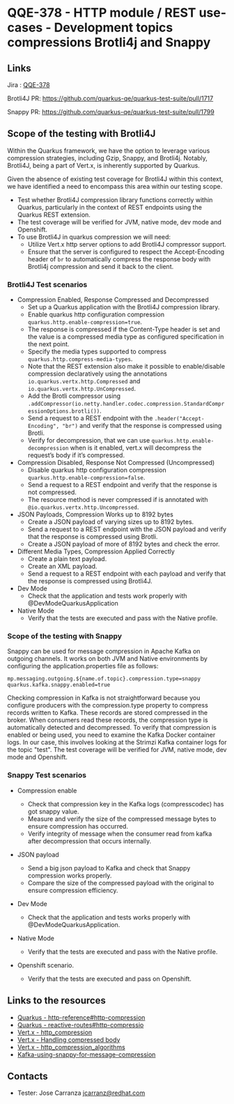 # QQE-378 - HTTP module / REST use-cases - Development topics compressions Brotli4j and Snappy
## Links
Jira : [QQE-378](https://issues.redhat.com/browse/QQE-378)

Brotli4J PR:  https://github.com/quarkus-qe/quarkus-test-suite/pull/1717

Snappy PR: https://github.com/quarkus-qe/quarkus-test-suite/pull/1799
## Scope of the testing with Brotli4J
Within the Quarkus framework, we have the option to leverage various compression strategies, including Gzip, Snappy, and Brotli4j.
Notably, Brotli4J, being a part of Vert.x, is inherently supported by Quarkus.

Given the absence of existing test coverage for Brotli4J within this context,
we have identified a need to encompass this area within our testing scope.
- Test whether Brotli4J compression library functions correctly within Quarkus, particularly in the context of REST endpoints using the Quarkus REST extension.
- The test coverage will be verified for JVM, native mode, dev mode and Openshift.
- To use Brotli4J in quarkus compression we will need:
    * Utilize Vert.x http server options  to add Brotli4J compressor support.
    * Ensure that the server is configured to respect the Accept-Encoding header of `br` to automatically
      compress the response body with Brotli4j compression and send it back to the client.
### Brotli4J Test scenarios

- Compression Enabled, Response Compressed and Decompressed
    *    Set up a Quarkus application with the Brotli4J compression library.
    *    Enable quarkus http configuration compression `quarkus.http.enable-compression=true`.
    *    The response is compressed if the Content-Type header is set and the value is a compressed media type as configured specification in the next point.
    *    Specify the media types supported to compress `quarkus.http.compress-media-types`.
    *    Note that the REST extension also make it possible to enable/disable compression declaratively using the annotations `io.quarkus.vertx.http.Compressed` and `io.quarkus.vertx.http.UnCompressed`.
    *    Add the Brotli compressor using `.addCompressor(io.netty.handler.codec.compression.StandardCompressionOptions.brotli())`.
    *    Send a request to a REST endpoint with the `.header("Accept-Encoding", "br")` and verify that the response is compressed using Brotli.
    *    Verify for decompression, that we can use `quarkus.http.enable-decompression` when is it enabled, vert.x will decompress the request’s body if it’s compressed.
- Compression Disabled, Response Not Compressed (Uncompressed)
    *   Disable quarkus http configuration compression `quarkus.http.enable-compression=false`.
    *   Send a request to a REST endpoint and verify that the response is not compressed.
    *   The resource method is never compressed if is annotated with `@io.quarkus.vertx.http.Uncompressed`.
- JSON Payloads, Compression Works up to 8192 bytes
    *   Create a JSON payload of varying sizes up to 8192 bytes.
    *   Send a request to a REST endpoint with the JSON payload and verify that the response is compressed
        using Brotli.
    * Create a JSON payload of more of 8192 bytes and check the error.
-  Different Media Types, Compression Applied Correctly
    *   Create a plain text payload.
    *   Create an XML payload.
    *   Send a request to a REST endpoint with each payload and verify that the response is compressed using Brotli4J.
- Dev Mode
    * Check that the application and tests work properly with @DevModeQuarkusApplication
- Native Mode
    * Verify that the tests are executed and pass with the Native profile.


### Scope of the testing with Snappy

Snappy can be used for message compression in Apache Kafka on outgoing channels. It works on both JVM and Native environments by configuring the application.properties file as follows:

```
mp.messaging.outgoing.${name.of.topic}.compression.type=snappy
quarkus.kafka.snappy.enabled=true
```
Checking compression in Kafka is not straightforward because you configure producers with the compression.type property to compress records written to Kafka.
These records are stored compressed in the broker. When consumers read these records, the compression type is automatically detected and decompressed.
To verify that compression is enabled or being used, you need to examine the Kafka Docker container logs.
In our case, this involves looking at the Strimzi Kafka container logs for the topic "test".
The test coverage will be verified for JVM, native mode, dev mode and Openshift.

### Snappy Test scenarios

- Compression enable
    * Check that compression key in the Kafka logs (compresscodec) has got snappy value.
    * Measure and verify the size of the compressed message bytes to ensure compression has occurred.
    * Verify integrity of message when the consumer read from kafka after decompression that occurs internally.

- JSON payload
    * Send a big json payload to Kafka and check that Snappy compression works properly.
    * Compare the size of the compressed payload with the original to ensure compression efficiency.
- Dev Mode
    * Check that the application and tests works properly with @DevModeQuarkusApplication.
- Native Mode
    * Verify that the tests are executed and pass with the Native profile.
- Openshift scenario.
    * Verify that the tests are executed and pass on Openshift.


## Links to the resources
- [Quarkus - http-reference#http-compression](https://quarkus.io/guides/http-reference#http-compression)
- [Quarkus - reactive-routes#http-compressio](https://quarkus.io/guides/reactive-routes#http-compression)
- [Vert.x - http_compression](https://vertx.io/docs/vertx-core/java/#_http_compression )
- [Vert.x - Handling compressed body](https://vertx.io/docs/vertx-core/java/#_handling_compressed_body)
- [Vert.x - http_compression_algorithms](https://vertx.io/docs/vertx-core/java/#_http_compression_algorithms)
- [Kafka-using-snappy-for-message-compression](https://quarkus.io/guides/kafka#using-snappy-for-message-compression)

## Contacts
- Tester: Jose Carranza <jcarranz@redhat.com>
